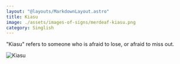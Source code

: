 ```yaml
---
layout: "@layouts/MarkdownLayout.astro"
title: Kiasu
image: ./assets/images-of-signs/merdeaf-kiasu.png
category: Singlish
---
```


"Kiasu" refers to someone who is afraid to lose, or afraid to miss out.

![Kiasu](@signs/merdeaf-kiasu.png)
